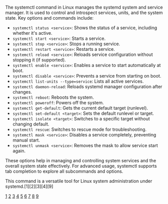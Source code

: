 The systemctl command in Linux manages the systemd system and service manager. It is used to control and introspect services,
units, and the system state. Key options and commands include:

- `systemctl status <service>`: Shows the status of a service, including whether it's active.
- `systemctl start <service>`: Starts a service.
- `systemctl stop <service>`: Stops a running service.
- `systemctl restart <service>`: Restarts a service.
- `systemctl reload <service>`: Reloads service configuration without stopping it (if supported).
- `systemctl enable <service>`: Enables a service to start automatically at boot.
- `systemctl disable <service>`: Prevents a service from starting on boot.
- `systemctl list-units --type=service`: Lists all active services.
- `systemctl daemon-reload`: Reloads systemd manager configuration after changes.
- `systemctl reboot`: Reboots the system.
- `systemctl poweroff`: Powers off the system.
- `systemctl get-default`: Gets the current default target (runlevel).
- `systemctl set-default <target>`: Sets the default runlevel or target.
- `systemctl isolate <target>`: Switches to a specific target without changing default.
- `systemctl rescue`: Switches to rescue mode for troubleshooting.
- `systemctl mask <service>`: Disables a service completely, preventing manual start.
- `systemctl unmask <service>`: Removes the mask to allow service start again.

These options help in managing and controlling system services and the overall system state effectively. For advanced usage,
systemctl supports tab completion to explore all subcommands and options.

This command is a versatile tool for Linux system administration under systemd.[1][2][3][4][9]

[1](https://gcore.com/learning/how-to-use-systemctl-command-in-linux)
[2](https://www.techtarget.com/searchnetworking/tip/20-systemctl-commands-for-system-and-service-management)
[3](https://contabo.com/blog/systemctl-definition-valuable-commands-and-troubleshooting/)
[4](https://linux-audit.com/cheat-sheets/systemctl/) [5](https://man7.org/linux/man-pages/man1/systemctl.1.html)
[6](https://www.digitalocean.com/community/tutorials/how-to-use-systemctl-to-manage-systemd-services-and-units)
[7](https://wiki.archlinux.org/title/Systemd)
[8](https://blog.alphabravo.io/systemd-zero-to-hero-part-2-managing-services-and-targets-with-systemctl/)
[9](https://www.redhat.com/en/blog/linux-systemctl-manage-services)
